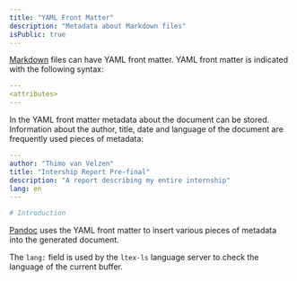 ```yaml
---
title: "YAML Front Matter"
description: "Metadata about Markdown files"
isPublic: true
---
```


[Markdown](markdown) files can have YAML front matter. YAML front matter is
indicated with the following syntax:

```yaml
---
<attributes>
---
```

In the YAML front matter metadata about the document can be stored. Information
about the author, title, date and language of the document are frequently used
pieces of metadata:

```yaml
---
author: "Thimo van Velzen"
title: "Intership Report Pre-final"
description: "A report describing my entire internship"
lang: en
---

# Introduction
```

[Pandoc](pandoc) uses the YAML front matter to insert various pieces of metadata
into the generated document.

The `lang:` field is used by the `ltex-ls` language server to check the language
of the current buffer.

